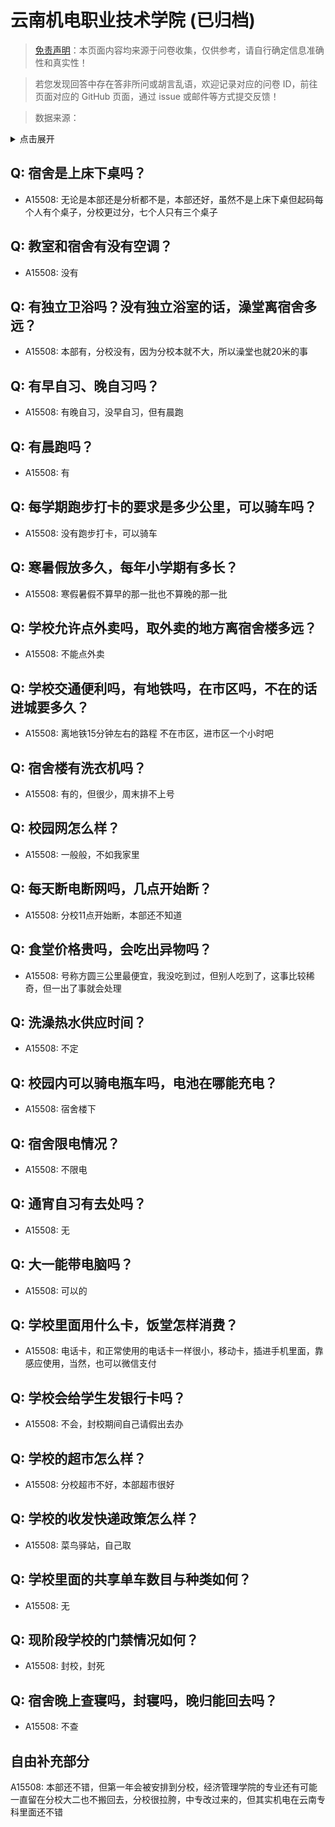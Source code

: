 # 云南机电职业技术学院 (已归档)

> [免责声明](https://colleges.chat/#_3)：本页面内容均来源于问卷收集，仅供参考，请自行确定信息准确性和真实性！

> 若您发现回答中存在答非所问或胡言乱语，欢迎记录对应的问卷 ID，前往页面对应的 GitHub 页面，通过 issue 或邮件等方式提交反馈！

> 数据来源：

<details><summary>点击展开</summary>
<ul>
<li>A15508: 匿名 (2022 年 07 月)</li>
</ul>
</details>

## Q: 宿舍是上床下桌吗？

- A15508: 无论是本部还是分析都不是，本部还好，虽然不是上床下桌但起码每个人有个桌子，分校更过分，七个人只有三个桌子

## Q: 教室和宿舍有没有空调？

- A15508: 没有

## Q: 有独立卫浴吗？没有独立浴室的话，澡堂离宿舍多远？

- A15508: 本部有，分校没有，因为分校本就不大，所以澡堂也就20米的事

## Q: 有早自习、晚自习吗？

- A15508: 有晚自习，没早自习，但有晨跑

## Q: 有晨跑吗？

- A15508: 有

## Q: 每学期跑步打卡的要求是多少公里，可以骑车吗？

- A15508: 没有跑步打卡，可以骑车

## Q: 寒暑假放多久，每年小学期有多长？

- A15508: 寒假暑假不算早的那一批也不算晚的那一批

## Q: 学校允许点外卖吗，取外卖的地方离宿舍楼多远？

- A15508: 不能点外卖

## Q: 学校交通便利吗，有地铁吗，在市区吗，不在的话进城要多久？

- A15508: 离地铁15分钟左右的路程 不在市区，进市区一个小时吧

## Q: 宿舍楼有洗衣机吗？

- A15508: 有的，但很少，周末排不上号

## Q: 校园网怎么样？

- A15508: 一般般，不如我家里

## Q: 每天断电断网吗，几点开始断？

- A15508: 分校11点开始断，本部还不知道

## Q: 食堂价格贵吗，会吃出异物吗？

- A15508: 号称方圆三公里最便宜，我没吃到过，但别人吃到了，这事比较稀奇，但一出了事就会处理

## Q: 洗澡热水供应时间？

- A15508: 不定

## Q: 校园内可以骑电瓶车吗，电池在哪能充电？

- A15508: 宿舍楼下

## Q: 宿舍限电情况？

- A15508: 不限电

## Q: 通宵自习有去处吗？

- A15508: 无

## Q: 大一能带电脑吗？

- A15508: 可以的

## Q: 学校里面用什么卡，饭堂怎样消费？

- A15508: 电话卡，和正常使用的电话卡一样很小，移动卡，插进手机里面，靠感应使用，当然，也可以微信支付

## Q: 学校会给学生发银行卡吗？

- A15508: 不会，封校期间自己请假出去办

## Q: 学校的超市怎么样？

- A15508: 分校超市不好，本部超市很好

## Q: 学校的收发快递政策怎么样？

- A15508: 菜鸟驿站，自己取

## Q: 学校里面的共享单车数目与种类如何？

- A15508: 无

## Q: 现阶段学校的门禁情况如何？

- A15508: 封校，封死

## Q: 宿舍晚上查寝吗，封寝吗，晚归能回去吗？

- A15508: 不查

## 自由补充部分

A15508: 本部还不错，但第一年会被安排到分校，经济管理学院的专业还有可能一直留在分校大二也不搬回去，分校很拉胯，中专改过来的，但其实机电在云南专科里面还不错